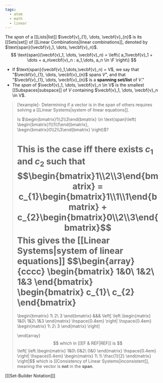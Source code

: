 ```yaml
---
tags:
  - atom
  - math
  - linear
---
```

The *span* of a [[Lists|list]] $\vecbf{v}_{1}, \dots, \vecbf{v}_{n}$ is its [[Sets|set]] of [[Linear Combinations|linear combinations]], denoted by $\text{span}(\vecbf{v}_1, \dots, \vecbf{v}_n)$.
$$ \text{span}(\vecbf{v}_1, \dots, \vecbf{v}_n) = \left\{ a_1\vecbf{v}_1 + \dots + a_n\vecbf{v}_n : a_1,\dots, a_n \in \F \right\} $$
- If $\text{span}(\vecbf{v}_1,\dots,\vecbf{v}_n) = V$, we say that "$\vecbf{v}_{1}, \dots, \vecbf{v}_{n}$ spans $V$", and that "$\vecbf{v}_{1}, \dots, \vecbf{v}_{n}$ is a **spanning set/list** of $V$."
- The *span* of $\vecbf{v}_1, \dots, \vecbf{v}_n \in V$ is the smallest [[Subspaces|subspace]] of $V$ containing $\vecbf{v}_1, \dots, \vecbf{v}_n \in V$.

> [!example]- Determining if a vector is in the span of others requires solving a [[Linear Systems|system of linear equations]].
> 
> Is $\begin{bmatrix}1\\2\\3\end{bmatrix} \in \text{span}\left( \begin{bmatrix}1\\1\\1\end{bmatrix}, \begin{bmatrix}0\\2\\3\end{bmatrix} \right)$?
> 
> This is the case iff there exists $c_{1}$ and $c_{2}$ such that
> $$\begin{bmatrix}1\\2\\3\end{bmatrix} = c_{1}\begin{bmatrix}1\\1\\1\end{bmatrix} + c_{2}\begin{bmatrix}0\\2\\3\end{bmatrix}$$
> This gives the [[Linear Systems|system of linear equations]]
> $$\begin{array}{cccc}
> 	\begin{bmatrix}
> 		1&0\\
> 		1&2\\
> 		1&3
> 	\end{bmatrix}
> 	\begin{bmatrix}
> 		c_{1}\\
> 		c_{2}
> 	\end{bmatrix}
> 	=
> 	\begin{bmatrix}
> 		1\\
> 		2\\
> 		3
> 	\end{bmatrix}
> 	&&&
> 	\left[
> 		\left.\begin{matrix}
> 			1&0\\
> 			1&2\\
> 			1&3
> 		\end{matrix}
> 		\hspace{0.4em}
> 		\right|
> 		\hspace{0.4em}
> 		\begin{matrix}
> 			1\\
> 			2\\
> 			3
> 		\end{matrix}
> 	\right]
> 	
> \end{array}
> $$
> which in [[EF & REF|REF]] is
> $$\left[
> 	\left.\begin{matrix}
> 		1&0\\
> 		0&2\\
> 		0&0
> 	\end{matrix}
> 	\hspace{0.4em}
> 	\right|
> 	\hspace{0.4em}
> 	\begin{matrix}
> 		1\\
> 		1\\
> 		\frac{1}{2}
> 	\end{matrix}
> \right]$$
> which is [[Consistency of Linear Systems|inconsistent]], meaning the vector is **not** in the **span**.


\[[[Set-Builder Notation]]\]